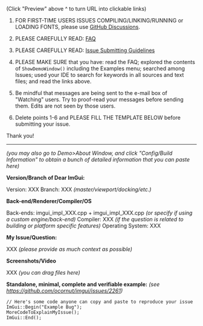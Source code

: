 (Click "Preview" above ^ to turn URL into clickable links)

1. FOR FIRST-TIME USERS ISSUES COMPILING/LINKING/RUNNING or LOADING FONTS,  please use [GitHub Discussions](https://github.com/ocornut/imgui/discussions).

2. PLEASE CAREFULLY READ: [FAQ](https://github.com/ocornut/imgui/blob/master/docs/FAQ.md)

3. PLEASE CAREFULLY READ: [Issue Submitting Guidelines](https://github.com/ocornut/imgui/issues/2261)

4. PLEASE MAKE SURE that you have: read the FAQ; explored the contents of `ShowDemoWindow()` including the Examples menu; searched among Issues; used your IDE to search for keywords in all sources and text files; and read the links above.

5. Be mindful that messages are being sent to the e-mail box of "Watching" users. Try to proof-read your messages before sending them. Edits are not seen by those users.

6. Delete points 1-6 and PLEASE FILL THE TEMPLATE BELOW before submitting your issue.

Thank you!

----

_(you may also go to Demo>About Window, and click "Config/Build Information" to obtain a bunch of detailed information that you can paste here)_

**Version/Branch of Dear ImGui:**

Version: XXX
Branch: XXX _(master/viewport/docking/etc.)_

**Back-end/Renderer/Compiler/OS**

Back-ends: imgui_impl_XXX.cpp + imgui_impl_XXX.cpp _(or specify if using a custom engine/back-end)_
Compiler: XXX _(if the question is related to building or platform specific features)_
Operating System: XXX

**My Issue/Question:**

XXX _(please provide as much context as possible)_

**Screenshots/Video**

XXX _(you can drag files here)_

**Standalone, minimal, complete and verifiable example:** _(see https://github.com/ocornut/imgui/issues/2261)_
```
// Here's some code anyone can copy and paste to reproduce your issue
ImGui::Begin("Example Bug");
MoreCodeToExplainMyIssue();
ImGui::End();
```
